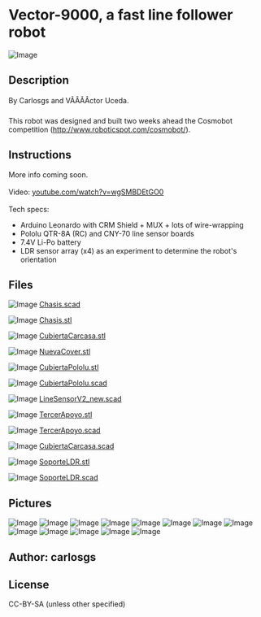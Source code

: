 Vector-9000, a fast line follower robot
===============

![Image](img/Vector-9000_front_display_large.jpg "Title")

Description
--------
By Carlosgs and VÃÂÃÂ­ctor Uceda.<br />
<br />
This robot was designed and built two weeks ahead the Cosmobot competition (http://www.roboticspot.com/cosmobot/).<br />

Instructions
--------
More info coming soon.<br />
<br />
Video: <a href="http://www.youtube.com/watch?v=wgSMBDEtGO0" target="_blank" rel="nofollow">youtube.com/watch?v=wgSMBDEtGO0</a><br />
<br />
Tech specs:<br />
 - Arduino Leonardo with CRM Shield + MUX + lots of wire-wrapping<br />
 - Pololu QTR-8A (RC) and CNY-70 line sensor boards<br />
 - 7.4V Li-Po battery<br />
 - LDR sensor array (x4) as an experiment to determine the robot's orientation

Files
--------
![Image](img/Gears_preview_tinycard.jpg "Title")
 [ Chasis.scad](Chasis.scad "Title")  

![Image](img/Chasis_preview_tinycard.jpg "Title")
 [ Chasis.stl](Chasis.stl "Title")  

![Image](img/CubiertaCarcasa_preview_tinycard.jpg "Title")
 [ CubiertaCarcasa.stl](CubiertaCarcasa.stl "Title")  

![Image](img/NuevaCover_preview_tinycard.jpg "Title")
 [ NuevaCover.stl](NuevaCover.stl "Title")  

![Image](img/CubiertaPololu_preview_tinycard.jpg "Title")
 [ CubiertaPololu.stl](CubiertaPololu.stl "Title")  

![Image](img/Gears_preview_tinycard.jpg "Title")
 [ CubiertaPololu.scad](CubiertaPololu.scad "Title")  

![Image](img/Gears_preview_tinycard.jpg "Title")
 [ LineSensorV2_new.scad](LineSensorV2_new.scad "Title")  

![Image](img/TercerApoyo_preview_tinycard.jpg "Title")
 [ TercerApoyo.stl](TercerApoyo.stl "Title")  

![Image](img/Gears_preview_tinycard.jpg "Title")
 [ TercerApoyo.scad](TercerApoyo.scad "Title")  

![Image](img/Gears_preview_tinycard.jpg "Title")
 [ CubiertaCarcasa.scad](CubiertaCarcasa.scad "Title")  

![Image](img/SoporteLDR_preview_tinycard.jpg "Title")
 [ SoporteLDR.stl](SoporteLDR.stl "Title")  

![Image](img/Gears_preview_tinycard.jpg "Title")
 [ SoporteLDR.scad](SoporteLDR.scad "Title")  



Pictures
--------
![Image](img/2013-02-26_22.16.50_display_large.jpg "Title")
![Image](img/2013-02-26_22.17.25_display_large.jpg "Title")
![Image](img/2013-02-27_16.29.50_display_large.jpg "Title")
![Image](img/2013-03-03_20.50.18_display_large.jpg "Title")
![Image](img/2013-02-26_20.56.52_display_large.jpg "Title")
![Image](img/2013-02-26_20.07.10_display_large.jpg "Title")
![Image](img/2013-02-26_18.14.16_display_large.jpg "Title")
![Image](img/Chasis_display_large.jpg "Title")
![Image](img/NuevaCover_display_large.jpg "Title")
![Image](img/CubiertaCarcasa_display_large.jpg "Title")
![Image](img/CubiertaPololu_display_large.jpg "Title")
![Image](img/TercerApoyo_display_large.jpg "Title")
![Image](img/SoporteLDR_display_large.jpg "Title")


Author: carlosgs
--------


License
--------
CC-BY-SA (unless other specified)

